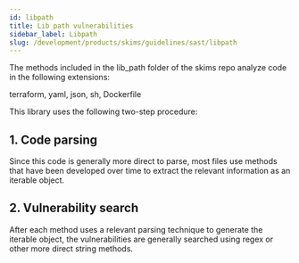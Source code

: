 ```yaml
---
id: libpath
title: Lib path vulnerabilities
sidebar_label: Libpath
slug: /development/products/skims/guidelines/sast/libpath
---
```


The methods included in the lib_path folder of the skims repo
analyze code in the following extensions:

terraform, yaml, json, sh, Dockerfile

This library uses the following two-step procedure:

## 1. Code parsing

Since this code is generally more direct to parse, most files use methods
that have been developed over time to extract the relevant information
as an iterable object.

## 2. Vulnerability search

After each method uses a relevant parsing technique to generate the iterable
object, the vulnerabilities are generally searched using regex or
other more direct string methods.
